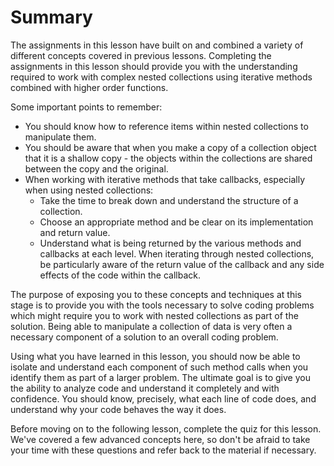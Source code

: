 # Summary

The assignments in this lesson have built on and combined a variety of different concepts covered in previous lessons. Completing the assignments in this lesson should provide you with the understanding required to work with complex nested collections using iterative methods combined with higher order functions.

Some important points to remember:

- You should know how to reference items within nested collections to manipulate them.
- You should be aware that when you make a copy of a collection object that it is a shallow copy - the objects within the collections are shared between the copy and the original.
- When working with iterative methods that take callbacks, especially when using nested collections:
  - Take the time to break down and understand the structure of a collection.
  - Choose an appropriate method and be clear on its implementation and return value.
  - Understand what is being returned by the various methods and callbacks at each level. When iterating through nested collections, be particularly aware of the return value of the callback and any side effects of the code within the callback.

The purpose of exposing you to these concepts and techniques at this stage is to provide you with the tools necessary to solve coding problems which might require you to work with nested collections as part of the solution. Being able to manipulate a collection of data is very often a necessary component of a solution to an overall coding problem.

Using what you have learned in this lesson, you should now be able to isolate and understand each component of such method calls when you identify them as part of a larger problem. The ultimate goal is to give you the ability to analyze code and understand it completely and with confidence. You should know, precisely, what each line of code does, and understand why your code behaves the way it does.

Before moving on to the following lesson, complete the quiz for this lesson. We've covered a few advanced concepts here, so don't be afraid to take your time with these questions and refer back to the material if necessary.